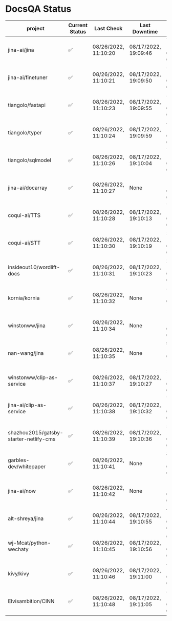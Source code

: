 # DocsQA Status

|               project                |Current Status|     Last Check     |   Last Downtime    |              % Uptime              |
|--------------------------------------|--------------|--------------------|--------------------|------------------------------------|
|jina-ai/jina                          |✅            |08/26/2022, 11:10:20|08/17/2022, 19:09:46|75.403 (since 08/15/2022, 07:09:42) |
|jina-ai/finetuner                     |✅            |08/26/2022, 11:10:21|08/17/2022, 19:09:50|540.612 (since 08/15/2022, 07:09:42)|
|tiangolo/fastapi                      |✅            |08/26/2022, 11:10:23|08/17/2022, 19:09:55|540.602 (since 08/15/2022, 07:09:42)|
|tiangolo/typer                        |✅            |08/26/2022, 11:10:24|08/17/2022, 19:09:59|46.981 (since 08/15/2022, 07:09:42) |
|tiangolo/sqlmodel                     |✅            |08/26/2022, 11:10:26|08/17/2022, 19:10:04|75.483 (since 08/15/2022, 07:09:42) |
|jina-ai/docarray                      |✅            |08/26/2022, 11:10:27|None                |100.000 (since 08/24/2022, 01:39:12)|
|coqui-ai/TTS                          |✅            |08/26/2022, 11:10:28|08/17/2022, 19:10:13|75.467 (since 08/15/2022, 07:09:42) |
|coqui-ai/STT                          |✅            |08/26/2022, 11:10:30|08/17/2022, 19:10:19|540.375 (since 08/15/2022, 07:09:42)|
|insideout10/wordlift-docs             |✅            |08/26/2022, 11:10:31|08/17/2022, 19:10:23|297.190 (since 08/15/2022, 07:09:42)|
|kornia/kornia                         |✅            |08/26/2022, 11:10:32|None                |56.123 (since 08/23/2022, 16:11:04) |
|winstonww/jina                        |✅            |08/26/2022, 11:10:34|None                |100.000 (since 08/26/2022, 06:21:28)|
|nan-wang/jina                         |✅            |08/26/2022, 11:10:35|None                |99.969 (since 08/24/2022, 15:11:24) |
|winstonww/clip-as-service             |✅            |08/26/2022, 11:10:37|08/17/2022, 19:10:27|540.162 (since 08/15/2022, 07:09:42)|
|jina-ai/clip-as-service               |✅            |08/26/2022, 11:10:38|08/17/2022, 19:10:32|75.533 (since 08/15/2022, 07:09:42) |
|shazhou2015/gatsby-starter-netlify-cms|✅            |08/26/2022, 11:10:39|08/17/2022, 19:10:36|540.071 (since 08/15/2022, 07:09:42)|
|garbles-dev/whitepaper                |✅            |08/26/2022, 11:10:41|None                |85.867 (since 08/24/2022, 01:39:12) |
|jina-ai/now                           |✅            |08/26/2022, 11:10:42|None                |100.000 (since 08/24/2022, 01:39:12)|
|alt-shreya/jina                       |✅            |08/26/2022, 11:10:44|08/17/2022, 19:10:55|43.012 (since 08/15/2022, 07:09:42) |
|wj-Mcat/python-wechaty                |✅            |08/26/2022, 11:10:45|08/17/2022, 19:10:56|68.123 (since 08/15/2022, 07:09:42) |
|kivy/kivy                             |✅            |08/26/2022, 11:10:46|08/17/2022, 19:11:00|43.031 (since 08/15/2022, 07:09:42) |
|Elvisambition/CINN                    |✅            |08/26/2022, 11:10:48|08/17/2022, 19:11:05|507.314 (since 08/15/2022, 07:09:42)|

